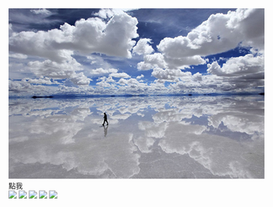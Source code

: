 <!--a href="#!" class="btn" onclick="Materialize.fadeInImage('#image-test')">點我</a-->
<img id="image-test" class="materialboxed" src="media/uyuni1.jpg">  
<a class="btn" onclick="Materialize.toast('測試訊息',4000,'rounded')">點我</a>  
<div class="carousel">
    <a class="carousel-item" href="#one!"><img src="http://lorempixel.com/250/250/nature/1"></a>
    <a class="carousel-item" href="#two!"><img src="http://lorempixel.com/250/250/nature/2"></a>
    <a class="carousel-item" href="#three!"><img src="http://lorempixel.com/250/250/nature/3"></a>
    <a class="carousel-item" href="#four!"><img src="http://lorempixel.com/250/250/nature/4"></a>
    <a class="carousel-item" href="#five!"><img src="http://lorempixel.com/250/250/nature/5"></a>
</div>